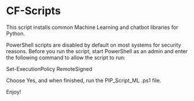 # CF-Scripts

This script installs common Machine Learning and chatbot libraries for Python. 

PowerShell scripts are disabled by default on most systems for security reasons. Before you run the script, start PowerShell as an admin and enter the following command to allow the script to run: 

Set-ExecutionPolicy RemoteSigned

Choose Yes, and when finished, run the PIP_Script_ML .ps1 file.

Enjoy!
